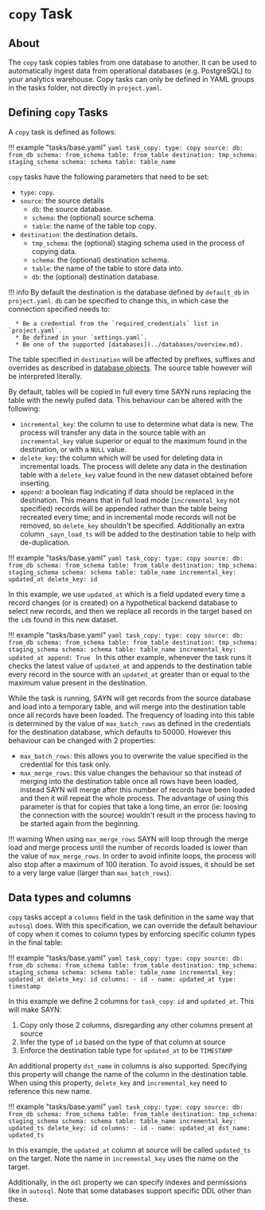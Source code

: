 # `copy` Task

## About

The `copy` task copies tables from one database to another. It can be used to automatically
ingest data from operational databases (e.g. PostgreSQL) to your analytics warehouse.
Copy tasks can only be defined in YAML groups in the tasks folder, not directly in `project.yaml`.

## Defining `copy` Tasks

A `copy` task is defined as follows:

!!! example "tasks/base.yaml"
    ```yaml
    task_copy:
      type: copy
      source:
        db: from_db
        schema: from_schema
        table: from_table
      destination:
        tmp_schema: staging_schema
        schema: schema
        table: table_name
    ```

`copy` tasks have the following parameters that need to be set:

* `type`: `copy`.
* `source`: the source details
    * `db`: the source database.
    * `schema`: the (optional) source schema.
    * `table`: the name of the table top copy.
* `destination`: the destination details.
    * `tmp_schema`: the (optional) staging schema used in the process of copying data.
    * `schema`: the (optional) destination schema.
    * `table`: the name of the table to store data into.
    * `db`: the (optional) destination database.

!!! info
    By default the destination is the database defined by `default_db` in `project.yaml`. `db` can be specified to change this, in which case the connection specified needs to:

      * Be a credential from the `required_credentials` list in `project.yaml`.
      * Be defined in your `settings.yaml`.
      * Be one of the supported [databases](../databases/overview.md).

The table specified in `destination` will be affected by prefixes, suffixes and overrides as described in [database objects](../database_objects.md). The source table however will be interpreted literally.

By default, tables will be copied in full every time SAYN runs replacing the table with the newly
pulled data. This behaviour can be altered with the following:

* `incremental_key`: the column to use to determine what data is new. The process will transfer
  any data in the source table with an `incremental_key` value superior or equal to the maximum
  found in the destination, or with a `NULL` value.
* `delete_key`: the column which will be used for deleting data in incremental loads. The process
  will delete any data in the destination table with a `delete_key` value found in the new dataset
  obtained before inserting.
* `append`: a boolean flag indicating if data should be replaced in the destination. This means that
  in full load mode (`incremental_key` not specified) records will be appended rather than the table
  being recreated every time; and in incremental mode records will not be removed, so `delete_key`
  shouldn't be specified. Additionally an extra column `_sayn_load_ts` will be added to the destination
  table to help with de-duplication.

!!! example "tasks/base.yaml"
    ```yaml
    task_copy:
      type: copy
      source:
        db: from_db
        schema: from_schema
        table: from_table
      destination:
        tmp_schema: staging_schema
        schema: schema
        table: table_name
      incremental_key: updated_at
      delete_key: id
    ```

In this example, we use `updated_at` which is a field updated every time a record changes (or is created)
on a hypothetical backend database to select new records, and then we replace all records in the target
based on the `id`s found in this new dataset.

!!! example "tasks/base.yaml"
    ```yaml
    task_copy:
      type: copy
      source:
        db: from_db
        schema: from_schema
        table: from_table
      destination:
        tmp_schema: staging_schema
        schema: schema
        table: table_name
      incremental_key: updated_at
      append: True
    ```
In this other example, whenever the task runs it checks the latest value of `updated_at` and appends to the
destination table every record in the source with an `updated_at` greater than or equal to the maximum value
present in the destination.

While the task is running, SAYN will get records from the source database and load into a temporary table,
and will merge into the destination table once all records have been loaded. The frequency of loading
into this table is determined by the value of `max_batch_rows` as defined in the credentials for the
destination database, which defaults to 50000. However this behaviour can be changed with 2 properties:

* `max_batch_rows`: this allows you to overwrite the value specified in the credential for this task only.
* `max_merge_rows`: this value changes the behaviour so that instead of merging into the destination
  table once all rows have been loaded, instead SAYN will merge after this number of records have been
  loaded and then it will repeat the whole process. The advantage of using this parameter is that for
  copies that take a long time, an error (ie: loosing the connection with the source) wouldn't result
  in the process having to be started again from the beginning.

!!! warning
    When using `max_merge_rows` SAYN will loop through the merge load and merge process until the number
    of records loaded is lower than the value of `max_merge_rows`. In order to avoid infinite loops, the
    process will also stop after a maximum of 100 iteration. To avoid issues, it should be set to a very
    large value (larger than `max_batch_rows`).

## Data types and columns

`copy` tasks accept a `columns` field in the task definition in the same way that `autosql` does. With this
specification, we can override the default behaviour of copy when it comes to column types by enforcing
specific column types in the final table:

!!! example "tasks/base.yaml"
    ```yaml
    task_copy:
      type: copy
      source:
        db: from_db
        schema: from_schema
        table: from_table
      destination:
        tmp_schema: staging_schema
        schema: schema
        table: table_name
      incremental_key: updated_at
      delete_key: id
      columns:
        - id
        - name: updated_at
          type: timestamp
    ```

In this example we define 2 columns for `task_copy`: `id` and `updated_at`. This will make SAYN:
1. Copy only those 2 columns, disregarding any other columns present at source
2. Infer the type of `id` based on the type of that column at source
3. Enforce the destination table type for `updated_at` to be `TIMESTAMP`

An additional property `dst_name` in columns is also supported. Specifying this property will
change the name of the column in the destination table. When using this property, `delete_key`
and `incremental_key` need to reference this new name.

!!! example "tasks/base.yaml"
    ```yaml
    task_copy:
      type: copy
      source:
        db: from_db
        schema: from_schema
        table: from_table
      destination:
        tmp_schema: staging_schema
        schema: schema
        table: table_name
      incremental_key: updated_ts
      delete_key: id
      columns:
        - id
        - name: updated_at
          dst_name: updated_ts
    ```

In this example, the `updated_at` column at source will be called `updated_ts` on the target.
Note the name in `incremental_key` uses the name on the target.

Additionally, in the `ddl` property we can specify indexes and permissions like in `autosql`.
Note that some databases support specific DDL other than these.
